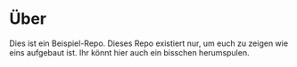 # Über

Dies ist ein Beispiel-Repo. Dieses Repo existiert nur, um euch zu zeigen wie eins aufgebaut ist. Ihr könnt hier auch ein bisschen herumspulen.

